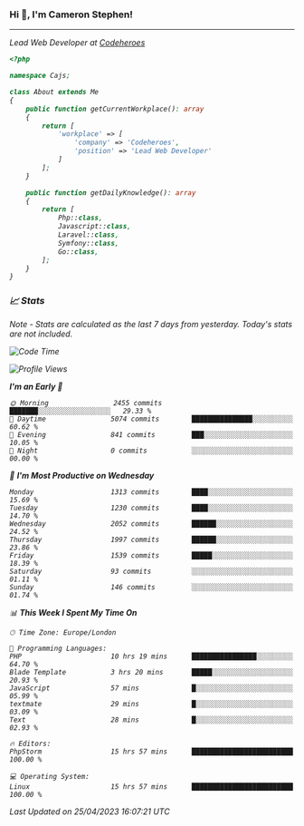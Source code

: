 ### Hi 👋, I'm Cameron Stephen!
<hr>
<p><em>Lead Web Developer at <a href="https://codeheroes.co.uk">Codeheroes</a></p>


```php
<?php

namespace Cajs;

class About extends Me
{
    public function getCurrentWorkplace(): array
    {
        return [
            'workplace' => [
                'company' => 'Codeheroes',
                'position' => 'Lead Web Developer'
            ]
        ];
    }

    public function getDailyKnowledge(): array
    {
        return [
            Php::class,
            Javascript::class,
            Laravel::class,
            Symfony::class,
            Go::class,
        ];
    }
}
```

### 📈 Stats
<p><em>Note - Stats are calculated as the last 7 days from yesterday. Today's stats are not included.</em></p>


<!--START_SECTION:waka-->
![Code Time](http://img.shields.io/badge/Code%20Time-3%2C336%20hrs%2052%20mins-blue)

![Profile Views](http://img.shields.io/badge/Profile%20Views-0-blue)

**I'm an Early 🐤** 

```text
🌞 Morning                2455 commits        ███████░░░░░░░░░░░░░░░░░░   29.33 % 
🌆 Daytime                5074 commits        ███████████████░░░░░░░░░░   60.62 % 
🌃 Evening                841 commits         ███░░░░░░░░░░░░░░░░░░░░░░   10.05 % 
🌙 Night                  0 commits           ░░░░░░░░░░░░░░░░░░░░░░░░░   00.00 % 
```
📅 **I'm Most Productive on Wednesday** 

```text
Monday                   1313 commits        ████░░░░░░░░░░░░░░░░░░░░░   15.69 % 
Tuesday                  1230 commits        ████░░░░░░░░░░░░░░░░░░░░░   14.70 % 
Wednesday                2052 commits        ██████░░░░░░░░░░░░░░░░░░░   24.52 % 
Thursday                 1997 commits        ██████░░░░░░░░░░░░░░░░░░░   23.86 % 
Friday                   1539 commits        █████░░░░░░░░░░░░░░░░░░░░   18.39 % 
Saturday                 93 commits          ░░░░░░░░░░░░░░░░░░░░░░░░░   01.11 % 
Sunday                   146 commits         ░░░░░░░░░░░░░░░░░░░░░░░░░   01.74 % 
```


📊 **This Week I Spent My Time On** 

```text
🕑︎ Time Zone: Europe/London

💬 Programming Languages: 
PHP                      10 hrs 19 mins      ████████████████░░░░░░░░░   64.70 % 
Blade Template           3 hrs 20 mins       █████░░░░░░░░░░░░░░░░░░░░   20.93 % 
JavaScript               57 mins             █░░░░░░░░░░░░░░░░░░░░░░░░   05.99 % 
textmate                 29 mins             █░░░░░░░░░░░░░░░░░░░░░░░░   03.09 % 
Text                     28 mins             █░░░░░░░░░░░░░░░░░░░░░░░░   02.93 % 

🔥 Editors: 
PhpStorm                 15 hrs 57 mins      █████████████████████████   100.00 % 

💻 Operating System: 
Linux                    15 hrs 57 mins      █████████████████████████   100.00 % 
```


 Last Updated on 25/04/2023 16:07:21 UTC
<!--END_SECTION:waka-->
